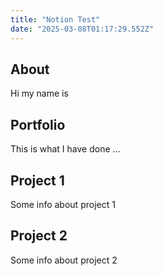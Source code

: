 ```yaml
---
title: "Notion Test"
date: "2025-03-08T01:17:29.552Z"
---
```



## About

Hi my name is


## Portfolio

This is what I have done …


## Project 1

Some info about project 1


## Project 2

Some info about project 2

